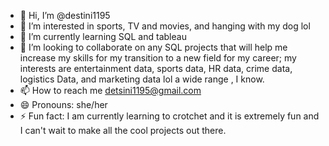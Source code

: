 - 👋 Hi, I’m @destini1195
- 👀 I’m interested in sports, TV and movies, and hanging with my dog lol
- 🌱 I’m currently learning SQL and tableau
- 💞️ I’m looking to collaborate on any SQL projects that will help me increase my skills for my transition to a new field for my career; my interests are entertainment data, sports data, HR data, crime data, logistics Data, and marketing data lol a wide range , I know.
- 📫 How to reach me detsini1195@gmail.com
- 😄 Pronouns: she/her
- ⚡ Fun fact: I am currently learning to crotchet and it is extremely fun and I can't wait to make all the cool projects out there.

<!---
destini1195/destini1195 is a ✨ special ✨ repository because its `README.md` (this file) appears on your GitHub profile.
You can click the Preview link to take a look at your changes.
--->
